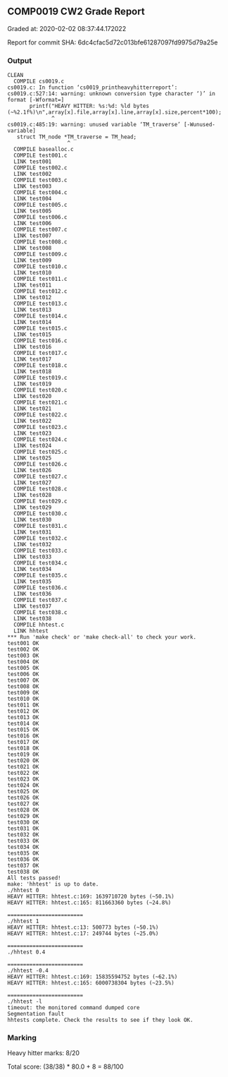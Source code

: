 ## COMP0019 CW2 Grade Report
Graded at: 2020-02-02 08:37:44.172022

Report for commit SHA: 6dc4cfac5d72c013bfe61287097fd9975d79a25e

### Output


    CLEAN 
      COMPILE cs0019.c
    cs0019.c: In function ‘cs0019_printheavyhitterreport’:
    cs0019.c:527:14: warning: unknown conversion type character ‘)’ in format [-Wformat=]
           printf("HEAVY HITTER: %s:%d: %ld bytes (~%2.1f%)\n",array[x].file,array[x].line,array[x].size,percent*100);
                  ^
    cs0019.c:485:19: warning: unused variable ‘TM_traverse’ [-Wunused-variable]
       struct TM_node *TM_traverse = TM_head;   
                       ^
      COMPILE basealloc.c
      COMPILE test001.c
      LINK test001 
      COMPILE test002.c
      LINK test002 
      COMPILE test003.c
      LINK test003 
      COMPILE test004.c
      LINK test004 
      COMPILE test005.c
      LINK test005 
      COMPILE test006.c
      LINK test006 
      COMPILE test007.c
      LINK test007 
      COMPILE test008.c
      LINK test008 
      COMPILE test009.c
      LINK test009 
      COMPILE test010.c
      LINK test010 
      COMPILE test011.c
      LINK test011 
      COMPILE test012.c
      LINK test012 
      COMPILE test013.c
      LINK test013 
      COMPILE test014.c
      LINK test014 
      COMPILE test015.c
      LINK test015 
      COMPILE test016.c
      LINK test016 
      COMPILE test017.c
      LINK test017 
      COMPILE test018.c
      LINK test018 
      COMPILE test019.c
      LINK test019 
      COMPILE test020.c
      LINK test020 
      COMPILE test021.c
      LINK test021 
      COMPILE test022.c
      LINK test022 
      COMPILE test023.c
      LINK test023 
      COMPILE test024.c
      LINK test024 
      COMPILE test025.c
      LINK test025 
      COMPILE test026.c
      LINK test026 
      COMPILE test027.c
      LINK test027 
      COMPILE test028.c
      LINK test028 
      COMPILE test029.c
      LINK test029 
      COMPILE test030.c
      LINK test030 
      COMPILE test031.c
      LINK test031 
      COMPILE test032.c
      LINK test032 
      COMPILE test033.c
      LINK test033 
      COMPILE test034.c
      LINK test034 
      COMPILE test035.c
      LINK test035 
      COMPILE test036.c
      LINK test036 
      COMPILE test037.c
      LINK test037 
      COMPILE test038.c
      LINK test038 
      COMPILE hhtest.c
      LINK hhtest 
    *** Run 'make check' or 'make check-all' to check your work.
    test001 OK
    test002 OK
    test003 OK
    test004 OK
    test005 OK
    test006 OK
    test007 OK
    test008 OK
    test009 OK
    test010 OK
    test011 OK
    test012 OK
    test013 OK
    test014 OK
    test015 OK
    test016 OK
    test017 OK
    test018 OK
    test019 OK
    test020 OK
    test021 OK
    test022 OK
    test023 OK
    test024 OK
    test025 OK
    test026 OK
    test027 OK
    test028 OK
    test029 OK
    test030 OK
    test031 OK
    test032 OK
    test033 OK
    test034 OK
    test035 OK
    test036 OK
    test037 OK
    test038 OK
    All tests passed!
    make: 'hhtest' is up to date.
    ./hhtest 0
    HEAVY HITTER: hhtest.c:169: 1639710720 bytes (~50.1%)
    HEAVY HITTER: hhtest.c:165: 811663360 bytes (~24.8%)
    
    ========================
    ./hhtest 1
    HEAVY HITTER: hhtest.c:13: 500773 bytes (~50.1%)
    HEAVY HITTER: hhtest.c:17: 249744 bytes (~25.0%)
    
    ========================
    ./hhtest 0.4
    
    ========================
    ./hhtest -0.4
    HEAVY HITTER: hhtest.c:169: 15835594752 bytes (~62.1%)
    HEAVY HITTER: hhtest.c:165: 6000738304 bytes (~23.5%)
    
    ========================
    ./hhtest -l
    timeout: the monitored command dumped core
    Segmentation fault
    hhtests complete. Check the results to see if they look OK.
    


### Marking

Heavy hitter marks: 8/20

Total score: (38/38) * 80.0 + 8 = 88/100

